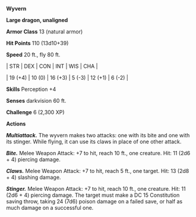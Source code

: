 **Wyvern**

**Large dragon, unaligned**

**Armor Class** 13 (natural armor)

**Hit Points** 110 (13d10+39)

**Speed** 20 ft., fly 80 ft.

|   STR   |   DEX   |   CON   |   INT   |   WIS   |   CHA   |
  
| 19 (+4) | 10 (0) | 16 (+3) | 5 (-3) | 12 (+1) | 6 (-2) |

**Skills** Perception +4

**Senses** darkvision 60 ft.

**Challenge** 6 (2,300 XP)

**Actions**

***Multiattack.*** The wyvern makes two attacks: one with its bite and one with its stinger. While flying, it can use its claws in place of one other attack.

***Bite.*** Melee Weapon Attack: +7 to hit, reach 10 ft., one creature. Hit: 11 (2d6 + 4) piercing damage.

***Claws.*** Melee Weapon Attack: +7 to hit, reach 5 ft., one target. Hit: 13 (2d8 + 4) slashing damage.

***Stinger.*** Melee Weapon Attack: +7 to hit, reach 10 ft., one creature. Hit: 11 (2d6 + 4) piercing damage. The target must make a DC 15 Constitution saving throw, taking 24 (7d6) poison damage on a failed save, or half as much damage on a successful one.

